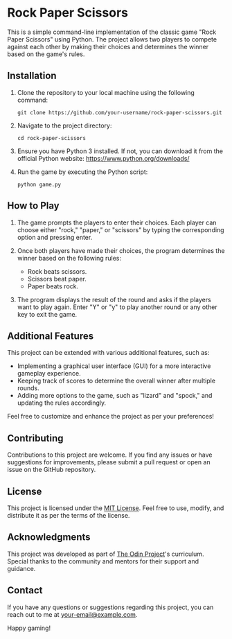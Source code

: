 # Rock Paper Scissors

This is a simple command-line implementation of the classic game "Rock Paper Scissors" using Python. The project allows two players to compete against each other by making their choices and determines the winner based on the game's rules.

## Installation

1. Clone the repository to your local machine using the following command:

   ```
   git clone https://github.com/your-username/rock-paper-scissors.git
   ```

2. Navigate to the project directory:

   ```
   cd rock-paper-scissors
   ```

3. Ensure you have Python 3 installed. If not, you can download it from the official Python website: https://www.python.org/downloads/

4. Run the game by executing the Python script:

   ```
   python game.py
   ```

## How to Play

1. The game prompts the players to enter their choices. Each player can choose either "rock," "paper," or "scissors" by typing the corresponding option and pressing enter.

2. Once both players have made their choices, the program determines the winner based on the following rules:

   - Rock beats scissors.
   - Scissors beat paper.
   - Paper beats rock.

3. The program displays the result of the round and asks if the players want to play again. Enter "Y" or "y" to play another round or any other key to exit the game.

## Additional Features

This project can be extended with various additional features, such as:

- Implementing a graphical user interface (GUI) for a more interactive gameplay experience.
- Keeping track of scores to determine the overall winner after multiple rounds.
- Adding more options to the game, such as "lizard" and "spock," and updating the rules accordingly.

Feel free to customize and enhance the project as per your preferences!

## Contributing

Contributions to this project are welcome. If you find any issues or have suggestions for improvements, please submit a pull request or open an issue on the GitHub repository.

## License

This project is licensed under the [MIT License](https://opensource.org/licenses/MIT). Feel free to use, modify, and distribute it as per the terms of the license.

## Acknowledgments

This project was developed as part of [The Odin Project](https://www.theodinproject.com/)'s curriculum. Special thanks to the community and mentors for their support and guidance.

## Contact

If you have any questions or suggestions regarding this project, you can reach out to me at [your-email@example.com](mailto:your-email@example.com).

Happy gaming!